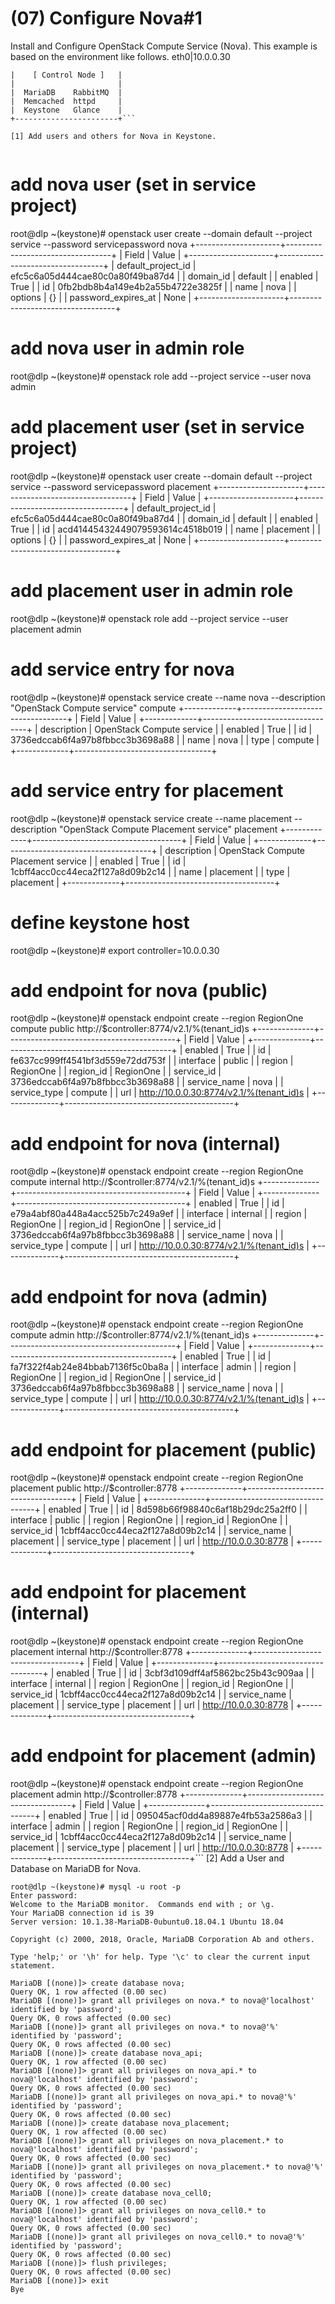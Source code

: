 # (07) Configure Nova#1

	
Install and Configure OpenStack Compute Service (Nova).
This example is based on the environment like follows.
        eth0|10.0.0.30 
```+-----------+-----------+
|    [ Control Node ]   |
|                       |
|  MariaDB    RabbitMQ  |
|  Memcached  httpd     |
|  Keystone   Glance    |
+-----------------------+```

[1]	Add users and others for Nova in Keystone.


```
# add nova user (set in service project)
root@dlp ~(keystone)# openstack user create --domain default --project service --password servicepassword nova
+---------------------+----------------------------------+
| Field               | Value                            |
+---------------------+----------------------------------+
| default_project_id  | efc5c6a05d444cae80c0a80f49ba87d4 |
| domain_id           | default                          |
| enabled             | True                             |
| id                  | 0fb2bdb8b4a149e4b2a55b4722e3825f |
| name                | nova                             |
| options             | {}                               |
| password_expires_at | None                             |
+---------------------+----------------------------------+

# add nova user in admin role
root@dlp ~(keystone)# openstack role add --project service --user nova admin
# add placement user (set in service project)
root@dlp ~(keystone)# openstack user create --domain default --project service --password servicepassword placement
+---------------------+----------------------------------+
| Field               | Value                            |
+---------------------+----------------------------------+
| default_project_id  | efc5c6a05d444cae80c0a80f49ba87d4 |
| domain_id           | default                          |
| enabled             | True                             |
| id                  | acd41445432449079593614c4518b019 |
| name                | placement                        |
| options             | {}                               |
| password_expires_at | None                             |
+---------------------+----------------------------------+

# add placement user in admin role
root@dlp ~(keystone)# openstack role add --project service --user placement admin
# add service entry for nova
root@dlp ~(keystone)# openstack service create --name nova --description "OpenStack Compute service" compute
+-------------+----------------------------------+
| Field       | Value                            |
+-------------+----------------------------------+
| description | OpenStack Compute service        |
| enabled     | True                             |
| id          | 3736edccab6f4a97b8fbbcc3b3698a88 |
| name        | nova                             |
| type        | compute                          |
+-------------+----------------------------------+

# add service entry for placement
root@dlp ~(keystone)# openstack service create --name placement --description "OpenStack Compute Placement service" placement
+-------------+-------------------------------------+
| Field       | Value                               |
+-------------+-------------------------------------+
| description | OpenStack Compute Placement service |
| enabled     | True                                |
| id          | 1cbff4acc0cc44eca2f127a8d09b2c14    |
| name        | placement                           |
| type        | placement                           |
+-------------+-------------------------------------+

# define keystone host
root@dlp ~(keystone)# export controller=10.0.0.30
# add endpoint for nova (public)
root@dlp ~(keystone)# openstack endpoint create --region RegionOne compute public http://$controller:8774/v2.1/%\(tenant_id\)s
+--------------+------------------------------------------+
| Field        | Value                                    |
+--------------+------------------------------------------+
| enabled      | True                                     |
| id           | fe637cc999ff4541bf3d559e72dd753f         |
| interface    | public                                   |
| region       | RegionOne                                |
| region_id    | RegionOne                                |
| service_id   | 3736edccab6f4a97b8fbbcc3b3698a88         |
| service_name | nova                                     |
| service_type | compute                                  |
| url          | http://10.0.0.30:8774/v2.1/%(tenant_id)s |
+--------------+------------------------------------------+

# add endpoint for nova (internal)
root@dlp ~(keystone)# openstack endpoint create --region RegionOne compute internal http://$controller:8774/v2.1/%\(tenant_id\)s
+--------------+------------------------------------------+
| Field        | Value                                    |
+--------------+------------------------------------------+
| enabled      | True                                     |
| id           | e79a4abf80a448a4acc525b7c249a9ef         |
| interface    | internal                                 |
| region       | RegionOne                                |
| region_id    | RegionOne                                |
| service_id   | 3736edccab6f4a97b8fbbcc3b3698a88         |
| service_name | nova                                     |
| service_type | compute                                  |
| url          | http://10.0.0.30:8774/v2.1/%(tenant_id)s |
+--------------+------------------------------------------+

# add endpoint for nova (admin)
root@dlp ~(keystone)# openstack endpoint create --region RegionOne compute admin http://$controller:8774/v2.1/%\(tenant_id\)s
+--------------+------------------------------------------+
| Field        | Value                                    |
+--------------+------------------------------------------+
| enabled      | True                                     |
| id           | fa7f322f4ab24e84bbab7136f5c0ba8a         |
| interface    | admin                                    |
| region       | RegionOne                                |
| region_id    | RegionOne                                |
| service_id   | 3736edccab6f4a97b8fbbcc3b3698a88         |
| service_name | nova                                     |
| service_type | compute                                  |
| url          | http://10.0.0.30:8774/v2.1/%(tenant_id)s |
+--------------+------------------------------------------+

# add endpoint for placement (public)
root@dlp ~(keystone)# openstack endpoint create --region RegionOne placement public http://$controller:8778
+--------------+----------------------------------+
| Field        | Value                            |
+--------------+----------------------------------+
| enabled      | True                             |
| id           | 8d598b66f98840c6af18b29dc25a2ff0 |
| interface    | public                           |
| region       | RegionOne                        |
| region_id    | RegionOne                        |
| service_id   | 1cbff4acc0cc44eca2f127a8d09b2c14 |
| service_name | placement                        |
| service_type | placement                        |
| url          | http://10.0.0.30:8778            |
+--------------+----------------------------------+

# add endpoint for placement (internal)
root@dlp ~(keystone)# openstack endpoint create --region RegionOne placement internal http://$controller:8778
+--------------+----------------------------------+
| Field        | Value                            |
+--------------+----------------------------------+
| enabled      | True                             |
| id           | 3cbf3d109dff4af5862bc25b43c909aa |
| interface    | internal                         |
| region       | RegionOne                        |
| region_id    | RegionOne                        |
| service_id   | 1cbff4acc0cc44eca2f127a8d09b2c14 |
| service_name | placement                        |
| service_type | placement                        |
| url          | http://10.0.0.30:8778            |
+--------------+----------------------------------+

# add endpoint for placement (admin)
root@dlp ~(keystone)# openstack endpoint create --region RegionOne placement admin http://$controller:8778
+--------------+----------------------------------+
| Field        | Value                            |
+--------------+----------------------------------+
| enabled      | True                             |
| id           | 095045acf0dd4a89887e4fb53a2586a3 |
| interface    | admin                            |
| region       | RegionOne                        |
| region_id    | RegionOne                        |
| service_id   | 1cbff4acc0cc44eca2f127a8d09b2c14 |
| service_name | placement                        |
| service_type | placement                        |
| url          | http://10.0.0.30:8778            |
+--------------+----------------------------------+```
[2]	Add a User and Database on MariaDB for Nova.
```
root@dlp ~(keystone)# mysql -u root -p
Enter password:
Welcome to the MariaDB monitor.  Commands end with ; or \g.
Your MariaDB connection id is 39
Server version: 10.1.38-MariaDB-0ubuntu0.18.04.1 Ubuntu 18.04

Copyright (c) 2000, 2018, Oracle, MariaDB Corporation Ab and others.

Type 'help;' or '\h' for help. Type '\c' to clear the current input statement.

MariaDB [(none)]> create database nova;
Query OK, 1 row affected (0.00 sec)
MariaDB [(none)]> grant all privileges on nova.* to nova@'localhost' identified by 'password';
Query OK, 0 rows affected (0.00 sec)
MariaDB [(none)]> grant all privileges on nova.* to nova@'%' identified by 'password';
Query OK, 0 rows affected (0.00 sec)
MariaDB [(none)]> create database nova_api;
Query OK, 1 row affected (0.00 sec)
MariaDB [(none)]> grant all privileges on nova_api.* to nova@'localhost' identified by 'password';
Query OK, 0 rows affected (0.00 sec)
MariaDB [(none)]> grant all privileges on nova_api.* to nova@'%' identified by 'password';
Query OK, 0 rows affected (0.00 sec)
MariaDB [(none)]> create database nova_placement;
Query OK, 1 row affected (0.00 sec)
MariaDB [(none)]> grant all privileges on nova_placement.* to nova@'localhost' identified by 'password';
Query OK, 0 rows affected (0.00 sec)
MariaDB [(none)]> grant all privileges on nova_placement.* to nova@'%' identified by 'password';
Query OK, 0 rows affected (0.00 sec)
MariaDB [(none)]> create database nova_cell0;
Query OK, 1 row affected (0.00 sec)
MariaDB [(none)]> grant all privileges on nova_cell0.* to nova@'localhost' identified by 'password';
Query OK, 0 rows affected (0.00 sec)
MariaDB [(none)]> grant all privileges on nova_cell0.* to nova@'%' identified by 'password';
Query OK, 0 rows affected (0.00 sec)
MariaDB [(none)]> flush privileges;
Query OK, 0 rows affected (0.00 sec)
MariaDB [(none)]> exit
Bye
```